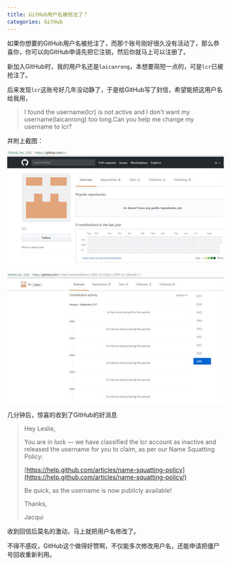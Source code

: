 ```yaml
---
title: GitHub用户名被抢注了？
categories: GitHub
---
```


如果你想要的GitHub用户名被抢注了，而那个账号刚好很久没有活动了，那么恭喜你，你可以向GitHub申请先把它注销，然后你就马上可以注册了。

新加入GitHub时，我的用户名还是`laicanrong`，本想要简短一点的，可是`lcr`已被抢注了。

后来发现`lcr`这账号好几年没动静了，于是给GitHub写了封信，希望能把这用户名给我用，

> I found the username(lcr) is not active and I don't want my username(laicanrong) too long.Can you help me change my username to lcr?

<!-- more -->

并附上截图：

![Screenshots-1](/assets/img/20171231/change-github-username3.jpg)

![Screenshots-2](/assets/img/20171231/change-github-username4.jpg)

几分钟后，惊喜的收到了GitHub的好消息

> Hey Leslie,
> 
> You are in luck — we have classified the lcr account as inactive and released the username for you to claim, as per our Name Squatting Policy:
> 
> [https://help.github.com/articles/name-squatting-policy](https://help.github.com/articles/name-squatting-policy/)
> 
> Be quick, as the username is now publicly available!
> 
> Thanks,
> 
> Jacqui

收到回信后莫名的激动，马上就把用户名修改了。

不得不感叹，GitHub这个做得好赞啊，不仅能多次修改用户名，还能申请把僵尸号回收重新利用。